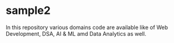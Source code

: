 # sample2
In this repository various domains code are available like of Web Development, DSA, AI & ML amd Data Analytics as well.
